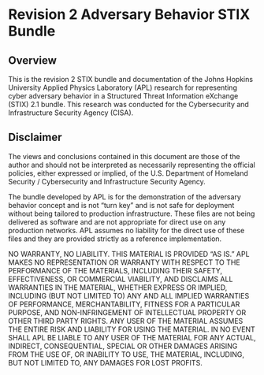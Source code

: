 # Revision 2 Adversary Behavior STIX Bundle

## Overview
This is the revision 2 STIX bundle and documentation of the Johns Hopkins University Applied Physics Laboratory (APL) research for representing cyber adversary behavior in a Structured Threat Information eXchange (STIX) 2.1 bundle. This research was conducted for the Cybersecurity and Infrastructure Security Agency (CISA). 

## Disclaimer

The views and conclusions contained in this document are those of the author and should not be interpreted as necessarily representing the official policies, either expressed or implied, of the U.S. Department of Homeland Security / Cybersecurity and Infrastructure Security Agency.

The bundle developed by APL is for the demonstration of the adversary behavior concept and is not “turn key” and is not safe for deployment without being tailored to production infrastructure. These files are not being delivered as software and are not appropriate for direct use on any production networks. APL assumes no liability for the direct use of these files and they are provided strictly as a reference implementation. 

NO WARRANTY, NO LIABILITY. THIS MATERIAL IS PROVIDED “AS IS.” APL MAKES NO REPRESENTATION OR WARRANTY WITH RESPECT TO THE PERFORMANCE OF THE MATERIALS, INCLUDING
THEIR SAFETY, EFFECTIVENESS, OR COMMERCIAL VIABILITY, AND DISCLAIMS ALL WARRANTIES IN THE MATERIAL, WHETHER EXPRESS OR IMPLIED, INCLUDING (BUT NOT LIMITED TO) ANY AND ALL IMPLIED WARRANTIES OF PERFORMANCE, MERCHANTABILITY, FITNESS FOR A PARTICULAR PURPOSE, AND NON-INFRINGEMENT OF INTELLECTUAL PROPERTY OR OTHER THIRD PARTY RIGHTS. ANY USER OF THE MATERIAL ASSUMES THE ENTIRE RISK AND LIABILITY FOR USING THE MATERIAL. IN NO EVENT SHALL APL BE LIABLE TO ANY USER OF THE MATERIAL FOR ANY ACTUAL, INDIRECT, CONSEQUENTIAL, SPECIAL OR OTHER DAMAGES ARISING FROM THE USE OF, OR INABILITY TO USE, THE MATERIAL, INCLUDING, BUT NOT LIMITED TO, ANY DAMAGES FOR LOST PROFITS.
